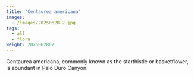 ```yaml
---
title: "Centaurea americana"
images:
  - /images/20250628-2.jpg
tags:
  - all
  - flora
weight: 2025062802
---
```


Centaurea americana, commonly known as the starthistle or basketflower, is abundant in Palo Duro Canyon.
